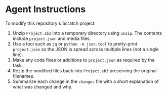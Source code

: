 # Agent Instructions

To modify this repository's Scratch project:
1. Unzip `Project.sb3` into a temporary directory using `unzip`. The contents include `project.json` and media files.
2. Use a tool such as `jq` or `python -m json.tool` to pretty-print `project.json` so the JSON is spread across multiple lines (not a single line).
3. Make any code fixes or additions to `project.json` as required by the task.
4. Rezip the modified files back into `Project.sb3` preserving the original filenames.
5. Summarize each change in the `changes` file with a short explanation of what was changed and why.
